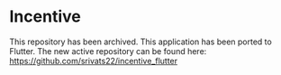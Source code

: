 # Incentive

This repository has been archived.
This application has been ported to Flutter. The new active repository can be found here: https://github.com/srivats22/incentive_flutter
